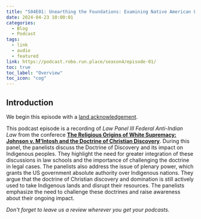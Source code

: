 ```yaml
---
title: "S04E01: Unearthing the Foundations: Examining Native American Legal Battles and the Doctrine of Discovery"
date: 2024-04-23 10:00:01
categories:
  - Blog
  - Podcast
tags:
  - link
  - audio
  - featured
link: https://podcast.robo.run.place/season4/episode-01/
toc: true
toc_label: "Overview"
toc_icon: "cog"
---
```

<div id="buzzsprout-player-14424702"></div><script src="https://www.buzzsprout.com/1926214/14424702-unearthing-the-foundations-examining-native-american-legal-battles-and-the-doctrine-of-discovery.js?container_id=buzzsprout-player-14424702&player=small" type="text/javascript" charset="utf-8"></script>

## Introduction
We begin this episode with a [land acknowledgement](https://podcast.robo.run.place/land/).

This podcast episode is a recording of *Law Panel III Federal Anti-Indian Law* from the conferece [**The Religious Origins of White Supremacy: Johnson v. M’Intosh and the Doctrine of Christian Discovery**](https://robo.run.place/blog/conference-schedule/). During this panel, the panelists discuss the Doctrine of Discovery and its impact on Indigenous peoples. They highlight the need for greater integration of these discussions in law schools and the importance of challenging the doctrine in legal cases. The panelists also address the issue of plenary power, which grants the US government absolute authority over Indigenous nations. They argue that the doctrine of Christian discovery and domination is still actively used to take Indigenous lands and disrupt their resources. The panelists emphasize the need to challenge these doctrines and raise awareness about their ongoing impact.

*Don't forget to leave us a review wherever you get your podcasts.*
